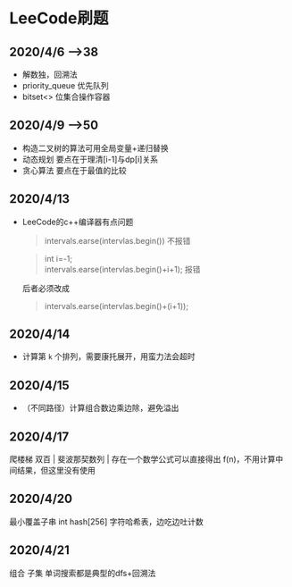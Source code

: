 # LeeCode刷题
## 2020/4/6 -->38
- 解数独，回溯法
- priority_queue 优先队列
- bitset<> 位集合操作容器
## 2020/4/9 -->50
- 构造二叉树的算法可用全局变量+递归替换
- 动态规划 要点在于理清[i-1]与dp[i]关系
- 贪心算法 要点在于最值的比较
## 2020/4/13 
- LeeCode的c++编译器有点问题
    
    > intervals.earse(intervlas.begin())    不报错

    > int i=-1;    
    > intervals.earse(intervlas.begin()+i+1);   报错

    后者必须改成 
    > intervals.earse(intervlas.begin()+(i+1));
## 2020/4/14
- 计算第 `k` 个排列，需要康托展开，用蛮力法会超时
## 2020/4/15
- （不同路径）计算组合数边乘边除，避免溢出
## 2020/4/17 
爬楼梯 双百 | 斐波那契数列 | 存在一个数学公式可以直接得出 f(n)，不用计算中间结果，但这里没有使用
## 2020/4/20
最小覆盖子串 int hash[256] 字符哈希表，边吃边吐计数
## 2020/4/21
组合 子集 单词搜索都是典型的dfs+回溯法